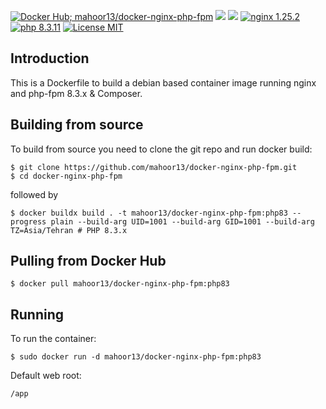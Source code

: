 [![Docker Hub; mahoor13/docker-nginx-php-fpm](https://img.shields.io/badge/docker%20hub-mahoor13%2Fnginx--php--fpm-blue.svg?&logo=docker&style=for-the-badge)](https://hub.docker.com/r/mahoor13/docker-nginx-php-fpm/) [![](https://badges.weareopensource.me/docker/pulls/mahoor13/docker-nginx-php-fpm?style=for-the-badge)](https://hub.docker.com/r/mahoor13/docker-nginx-php-fpm/) [![](https://img.shields.io/docker/image-size/mahoor13/docker-nginx-php-fpm/latest?style=for-the-badge)](https://hub.docker.com/r/mahoor13/docker-nginx-php-fpm/) [![nginx 1.25.2](https://img.shields.io/badge/nginx-1.25.2-brightgreen.svg?&logo=nginx&logoColor=white&style=for-the-badge)](https://nginx.org/en/CHANGES) [![php 8.3.11](https://img.shields.io/badge/php--fpm-8.3.11-blue.svg?&logo=php&logoColor=white&style=for-the-badge)](https://secure.php.net/releases/8_3_11.php) [![License MIT](https://img.shields.io/badge/license-MIT-blue.svg?&style=for-the-badge)](https://github.com/mahoor13/docker-nginx-php-fpm/blob/master/LICENSE)

## Introduction

This is a Dockerfile to build a debian based container image running nginx and php-fpm 8.3.x & Composer.

## Building from source

To build from source you need to clone the git repo and run docker build:

```
$ git clone https://github.com/mahoor13/docker-nginx-php-fpm.git
$ cd docker-nginx-php-fpm
```

followed by

```
$ docker buildx build . -t mahoor13/docker-nginx-php-fpm:php83 --progress plain --build-arg UID=1001 --build-arg GID=1001 --build-arg TZ=Asia/Tehran # PHP 8.3.x
```

## Pulling from Docker Hub

```
$ docker pull mahoor13/docker-nginx-php-fpm:php83
```

## Running

To run the container:

```
$ sudo docker run -d mahoor13/docker-nginx-php-fpm:php83
```

Default web root:

```
/app
```
